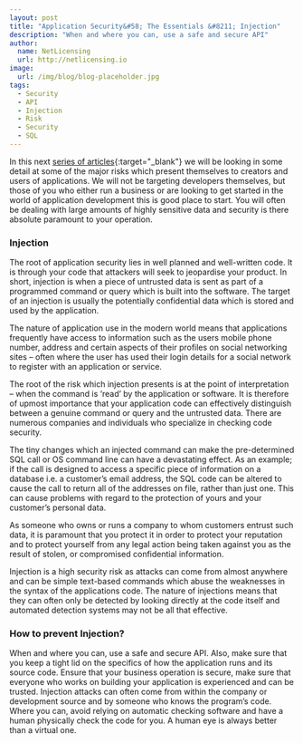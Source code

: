```yaml
---
layout: post
title: "Application Security&#58; The Essentials &#8211; Injection"
description: "When and where you can, use a safe and secure API"
author:
  name: NetLicensing
  url: http://netlicensing.io
image:
  url: /img/blog/blog-placeholder.jpg
tags:
  - Security
  - API
  - Injection
  - Risk
  - Security
  - SQL
---
```


In this next [series of articles](https://www.google.com/search?q=site%3Anetlicensing.io%20Application%20Security%20Essentials "Application Security Essentials"){:target="_blank"} we will be looking in some detail at some of the major risks which present themselves to creators and users of applications. We will not be targeting developers themselves, but those of you who either run a business or are looking to get started in the world of application development this is good place to start. You will often be dealing with large amounts of highly sensitive data and security is there absolute paramount to your operation.

### Injection

The root of application security lies in well planned and well-written code. It is through your code that attackers will seek to jeopardise your product. In short, injection is when a piece of untrusted data is sent as part of a programmed command or query which is built into the software. The target of an injection is usually the potentially confidential data which is stored and used by the application.

The nature of application use in the modern world means that applications frequently have access to information such as the users mobile phone number, address and certain aspects of their profiles on social networking sites – often where the user has used their login details for a social network to register with an application or service.

The root of the risk which injection presents is at the point of interpretation – when the command is ‘read’ by the application or software. It is therefore of upmost importance that your application code can effectively distinguish between a genuine command or query and the untrusted data. There are numerous companies and individuals who specialize in checking code security.

The tiny changes which an injected command can make the pre-determined SQL call or OS command line can have a devastating effect. As an example; if the call is designed to access a specific piece of information on a database i.e. a customer’s email address, the SQL code can be altered to cause the call to return all of the addresses on file, rather than just one. This can cause problems with regard to the protection of yours and your customer’s personal data.

As someone who owns or runs a company to whom customers entrust such data, it is paramount that you protect it in order to protect your reputation and to protect yourself from any legal action being taken against you as the result of stolen, or compromised confidential information.

Injection is a high security risk as attacks can come from almost anywhere and can be simple text-based commands which abuse the weaknesses in the syntax of the applications code. The nature of injections means that they can often only be detected by looking directly at the code itself and automated detection systems may not be all that effective.

### How to prevent Injection?

When and where you can, use a safe and secure API. Also, make sure that you keep a tight lid on the specifics of how the application runs and its source code. Ensure that your business operation is secure, make sure that everyone who works on building your application is experienced and can be trusted. Injection attacks can often come from within the company or development source and by someone who knows the program’s code. Where you can, avoid relying on automatic checking software and have a human physically check the code for you. A human eye is always better than a virtual one.
